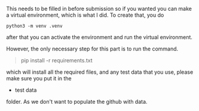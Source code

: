 This needs to be filled in before submission
so if you wanted you can make a virtual environment, which is what I did. To create that, you do

`python3 -m venv .venv`

after that you can activate the environment and run the virtual environment.

However, the only necessary step for this part is to run the command.

> pip install -r requirements.txt

which will install all the required files, and any test data that you use, please make sure you put it in the 
* test data

folder. As we don't want to populate the github with data.
